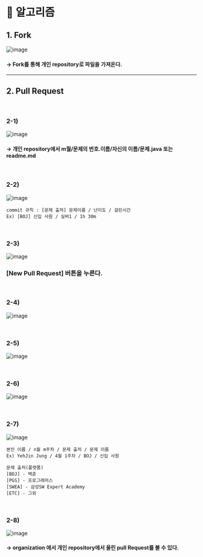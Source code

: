 # 📌 알고리즘

## 1. Fork
![image](https://user-images.githubusercontent.com/81174840/232497886-0f139681-189d-432e-bd6d-528d1eabf31e.png)
#### → Fork를 통해 개인 repository로 파일을 가져온다.

***

## 2. Pull Request

<br>

### 2-1)
![image](https://user-images.githubusercontent.com/81174840/232507340-b985f9d0-e94a-4d77-a8ca-45380d43621b.png)
#### → 개인 repository에서 m월/문제의 번호.이름/자신의 이름/문제.java 또는 readme.md

<br>

### 2-2)
![image](https://user-images.githubusercontent.com/81174840/232508131-a40c7324-f633-4312-b2d7-bac99626507f.png)

```
commit 규칙 : [문제 출처] 문제이름 / 난이도 / 걸린시간
Ex) [BOJ] 신입 사원 / 실버1 / 1h 30m
```

<br>

### 2-3)
![image](https://user-images.githubusercontent.com/81174840/232509160-69721b98-1473-4e54-8d5b-463a3c12bd64.png)
### [New Pull Request] 버튼을 누른다.

<br>

### 2-4)
![image](https://user-images.githubusercontent.com/81174840/232492654-ed0a1426-03ff-4b33-be58-380a3124faa7.png)

<br>

### 2-5)
![image](https://user-images.githubusercontent.com/81174840/232492855-4f776539-7a63-47be-a398-b2c201d86dc2.png)

<br>

### 2-6)
![image](https://user-images.githubusercontent.com/81174840/232519856-d2702039-9fea-45c5-a1a5-5247e6540c2e.png)

<br>

### 2-7)
![image](https://user-images.githubusercontent.com/81174840/232494660-cd26d67b-109e-4420-b0d2-b71a14e5440a.png)

```
본인 이름 / n월 m주차 / 문제 출처 / 문제 이름
Ex) YehJin Jung / 4월 1주차 / BOJ / 신입 사원

문제 출처(플랫폼)
[BOJ] - 백준
[PGS] - 프로그래머스
[SWEA] - 삼성SW Expert Academy
[ETC] - 그외

```
<br>

### 2-8)
![image](https://user-images.githubusercontent.com/81174840/232520581-fa80fbb4-4349-4528-a54b-d3f6586dcfc5.png)
#### → organization 에서 개인 repository에서 올린 pull Request를 볼 수 있다.
 
